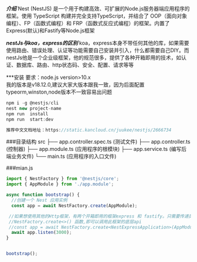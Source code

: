 
***介绍***
Nest (NestJS) 是一个用于构建高效、可扩展的Node.js服务器端应用程序的框架。使用 TypeScript 构建并完全支持TypeScript，并结合了 OOP（面向对象编程）、FP（函数式编程）和 FRP（函数式反应式编程）的框架。内置了Express(默认)和Fastify等Node.js框架


***nestJs与koa，express的区别***
koa，express本身不带任何其他的库，如果需要使用路由、错误处理、认证等功能需要自己安装并引入，什么都需要自己DIY。而nestJs他是一个企业级框架，他的规范很多，提供了各种开箱即用的技术，如认证、数据库、路由、http状态码、安全、配置、请求等等


***安装
要求：node.js version>10.x  
我的版本是v18.12.0,建议大家大版本跟我一致，因为后面配置typeorm,winston,node版本不一致容易出问题

```javascript
npm i -g @nestjs/cli
nest new project-name
npm run  install
npm run  start:dev

推荐中文文档地址：https://static.kancloud.cn/juukee/nestjs/2666734
```


###目录结构
src
 ├── app.controller.spec.ts   (测试文件)
 ├── app.controller.ts   (控制器)
 ├── app.module.ts   (应用程序的根模块)
 ├── app.service.ts   (编写后端业务文件)
 └── main.ts   (应用程序的入口文件)


###mian.js
```javascript
import { NestFactory } from '@nestjs/core';
import { AppModule } from './app.module';

async function bootstrap() {
  //创建一个 Nest 应用实例
  const app = await NestFactory.create(AppModule);

 //如果想使用其他的Http框架，有两个开箱即用的框架express 和 fastify。只需要传递类型(NestExpressApplication和NestFastifyApplication)给
 //NestFactory.create<>() 函数,即可以调用此框架的底层api
 //const app = await NestFactory.create<NestExpressApplication>(AppModule);
  await app.listen(3000);
}


bootstrap();
```










